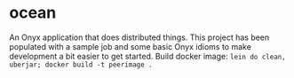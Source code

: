 # ocean

An Onyx application that does distributed things. This project has been
populated with a sample job and some basic Onyx idioms to make development
a bit easier to get started.
Build docker image: `lein do clean, uberjar; docker build -t peerimage .` 
